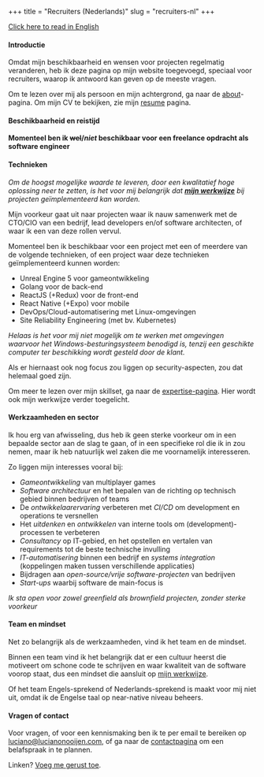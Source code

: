 +++
title = "Recruiters (Nederlands)"
slug = "recruiters-nl"
+++

[Click here to read in English](/recruiters)

#### Introductie

Omdat mijn beschikbaarheid en wensen voor projecten regelmatig veranderen, heb ik deze pagina op mijn website toegevoegd, speciaal voor recruiters, waarop ik antwoord kan geven op de meeste vragen.

Om te lezen over mij als persoon en mijn achtergrond, ga naar de [about](/about)-pagina. Om mijn CV te bekijken, zie mijn [resume](/resume) pagina.

#### Beschikbaarheid en reistijd

**Momenteel ben ik ~~wel~~/_niet_ beschikbaar voor een freelance opdracht als software engineer**

<!--
Mijn beschikbaarheid per week is vanaf 1 november:

* In totaal maximaal 32 uur per week
* Volledig remote

Momenteel hanteer ik een uurtarief van €80-100 afhankelijk van de details van het project en betaaltermijn. Dit uurtarief is all-in, maar exclusief omzetbelasting.

_Mijn voorkeur gaat uit naar een project met een initiële looptijd van 3-6 maanden, met verlenging in overleg_.
-->

#### Technieken

*Om de hoogst mogelijke waarde te leveren, door een kwalitatief hoge oplossing neer te zetten, is het voor mij belangrijk dat [<b>mijn werkwijze</b>](/expertise#working-method) bij projecten geïmplementeerd kan worden.*

Mijn voorkeur gaat uit naar projecten waar ik nauw samenwerk met de CTO/CIO van een bedrijf, lead developers en/of software architecten, of waar ik een van deze rollen vervul.

Momenteel ben ik beschikbaar voor een project met een of meerdere van de volgende technieken, of een project waar deze technieken geïmplementeerd kunnen worden:

* Unreal Engine 5 voor gameontwikkeling
* Golang voor de back-end
* ReactJS (+Redux) voor de front-end
* React Native (+Expo) voor mobile
* DevOps/Cloud-automatisering met Linux-omgevingen
* Site Reliability Engineering (met bv. Kubernetes)

_Helaas is het voor mij niet mogelijk om te werken met omgevingen waarvoor het Windows-besturingsysteem benodigd is, tenzij een geschikte computer ter beschikking wordt gesteld door de klant._

Als er hiernaast ook nog focus zou liggen op security-aspecten, zou dat helemaal goed zijn.

Om meer te lezen over mijn skillset, ga naar de [expertise-pagina](/expertise). Hier wordt ook mijn werkwijze verder toegelicht.

#### Werkzaamheden en sector

Ik hou erg van afwisseling, dus heb ik geen sterke voorkeur om in een bepaalde sector aan de slag te gaan, of in een specifieke rol die ik in zou nemen, maar ik heb natuurlijk wel zaken die me voornamelijk interesseren.

Zo liggen mijn interesses vooral bij:

* _Gameontwikkeling_ van multiplayer games
* _Software architectuur_ en het bepalen van de richting op technisch gebied binnen bedrijven of teams
* De _ontwikkelaarervaring_ verbeteren met _CI/CD_ om development en operations te versnellen
* Het _uitdenken_ en _ontwikkelen_ van interne tools om (development)-processen te verbeteren
* _Consultancy_ op IT-gebied, en het opstellen en vertalen van requirements tot de beste technische invulling
* _IT-automatisering_ binnen een bedrijf en _systems integration_ (koppelingen maken tussen verschillende applicaties)
* Bijdragen aan _open-source/vrije software-projecten_ van bedrijven
* _Start-ups_ waarbij software de main-focus is

_Ik sta open voor zowel greenfield als brownfield projecten, zonder sterke voorkeur_

#### Team en mindset

Net zo belangrijk als de werkzaamheden, vind ik het team en de mindset.

Binnen een team vind ik het belangrijk dat er een cultuur heerst die motiveert om schone code te schrijven en waar kwaliteit van de software voorop staat, dus een mindset die aansluit op [mijn werkwijze](/expertise/#working-method).

Of het team Engels-sprekend of Nederlands-sprekend is maakt voor mij niet uit, omdat ik de Engelse taal op near-native niveau beheers.

#### Vragen of contact

Voor vragen, of voor een kennismaking ben ik te per email te bereiken op [luciano@lucianonooijen.com](mailto:luciano@lucianonooijen.com), of ga naar de [contactpagina](/contact) om een belafspraak in te plannen.

Linken? [Voeg me gerust toe](https://www.linkedin.com/in/lucianonooijen/).
